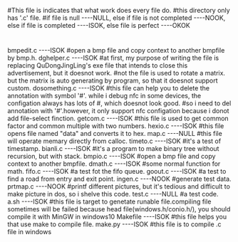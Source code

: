 #This file is indicates that what work does every file do.
#this directory only has '.c' file.
#if file is null ----NULL, else if file is not completed ----NOOK, else if file is completed ----ISOK, else file is perfect ----OKOK
#

 
bmpedit.c   ----ISOK
#open a bmp file and copy context to another bmpfile by bmp.h.
dghelper.c  ----ISOK
#at first, my purpose of writing the file is replacing QuDongJingLing's exe file that intends to close this advertisement, but it doesnot work.
#not the file is used to rotate a matrix. but the matrix is auto generating by program, so that it doesnot support custom.
dosomething.c	----ISOK
#this file can help you to delete the annotation with symbol '#'. while i debug nfc in some devices, the configation always has lots of #, which doesnot look good.
#so i need to del annotation with '#'.however, it only support nfc configation because i donot add file-select finction.
getcom.c	----ISOK
#this file is used to get common factor and common multiple with two numbers.
hexio.c		----ISOK
#this file opens file named "data" and converts it to hex.
map.c		----NULL
#this file will operate memary directly from calloc.
timeto.c	----ISOK
#it's a test of timestamp.
bianli.c  	----ISOK
#it's a program to make binary tree without recursion, but with stack.
bmpio.c		----ISOK
#open a bmp file and copy context to another bmpfile.
dmath.c     	----ISOK
#some normal function for math.
fifo.c		----ISOK
#a test fot the fifo queue.
goout.c		----ISOK
#a test to find a road from entry and exit point.
ingen.c		----NOOK
#generate test data.
prtmap.c	----NOOK
#printf different pictures, but it's tedious and difficult to make picture in dos, so i shelve this code.
test.c		----NULL
#a test code.
a.sh		----ISOK
#this file is target to genetate runable file.compiling file sometimes will be failed because head file(windows.h/conio.h/), you should compile it with MinGW in windows10
Makefile		----ISOK
#this file helps you that use make to compile file.
make.py		----ISOK
#this file is to compile .c file in windows

